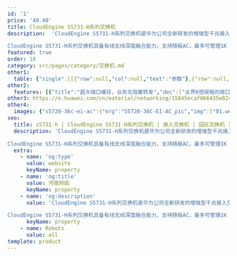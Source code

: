 ```yaml
---
id: '1'
price: '49.40'
title: CloudEngine S5731-H系列交换机
description:  'CloudEngine S5731-H系列交换机是华为公司全新研发的增强型千兆接入交换机，可以提供全千兆电口接入及固定万兆上行端口，并预留1个扩展插卡插槽。

CloudEngine S5731-H系列交换机具备有线无线深度融合能力，支持随板AC，最多可管理1K AP；具备业务随行能力，提供一致的用户体验；具备VxLAN能力，支持网络虚拟化功能，满足园区网络一网多用的需求；同时，该系列交换机内置安全探针，支持异常流量检测、加密流量的威胁分析，以及全网威胁诱捕等功能，是大中型高端品质园区网分支、小型园区网核心以及数据中心接入的最佳选择。'
featured: true
order: 18
category: src/pages/category/交换机.md
other1: 
  table: {"single":[[{"row":null,"col":null,"text":"参数"},{"row":null,"col":null,"text":"CloudEngine S5731-H24T4XC"},{"row":null,"col":null,"text":"CloudEngine S5731-H24P4XC"},{"row":null,"col":null,"text":"CloudEngine S5731-H48T4XC"},{"row":null,"col":null,"text":"CloudEngine S5731-H48P4XC"},{"row":null,"col":null,"text":"CloudEngine S5731-H48T4XC-B"}],[{"row":null,"col":null,"text":"包转发率"},{"row":null,"col":null,"text":"228/426Mpps"},{"row":null,"col":null,"text":"228/426Mpps"},{"row":null,"col":null,"text":"264/462Mpps"},{"row":null,"col":null,"text":"264/462Mpps"},{"row":null,"col":null,"text":"144/162Mpps"}],[{"row":null,"col":null,"text":"交换容量"},{"row":null,"col":null,"text":"758Gbps/7.58Tbps"},{"row":null,"col":null,"text":"758Gbps/7.58Tbps"},{"row":null,"col":null,"text":"758Gbps/7.58Tbps"},{"row":null,"col":null,"text":"758Gbps/7.58Tbps"},{"row":null,"col":null,"text":"758Gbps/7.58Tbps"}],[{"row":null,"col":null,"text":"固定端口"},{"row":null,"col":null,"text":"24个10/100/1000BASE-T以太网端口，4个万兆SFP+"},{"row":null,"col":null,"text":"24个10/100/1000BASE-T以太网端口，4个万兆SFP+"},{"row":null,"col":null,"text":"48个10/100/1000BASE-T以太网端口，4个万兆SFP+"},{"row":null,"col":null,"text":"48个10/100/1000BASE-T以太网端口，4个万兆SFP+"},{"row":null,"col":null,"text":"48个10/100/1000BASE-T以太网端口，4个万兆SFP+"}],[{"row":null,"col":null,"text":"PoE+"},{"row":null,"col":null,"text":"不支持"},{"row":null,"col":null,"text":"支持"},{"row":null,"col":null,"text":"不支持"},{"row":null,"col":null,"text":"支持"},{"row":null,"col":null,"text":"不支持"}],[{"row":null,"col":null,"text":"扩展插槽"},{"row":null,"col":"4","text":"1个扩展插槽，支持2*40GE光、2*25GE或8*10GE光、8*10GE电及2*100GE光子卡"},{"row":null,"col":null,"text":"不支持"}],[{"row":null,"col":null,"text":"无线业务"},{"row":null,"col":"5","text":"支持管理1K AP\n支持AP接入控制、AP域管理和AP配置模板管理\n支持射频管理、统一静态配置和集中动态管理\n支持WLAN基本业务、QoS、安全和用户管理\n支持CAPWAP、Tag/终端定位、频谱分析"}],[{"row":null,"col":null,"text":"iPCA质量感知"},{"row":null,"col":"5","text":"支持直接对业务报文标记以获得丢包数量和丢包率的实时统计\n支持二三层网络网络级和设备级丢包数量和丢包率统计"}],[{"row":null,"col":null,"text":"SVF极简运维"},{"row":null,"col":"5","text":"支持作为Parent管理接入交换机和AP\n支持2层AS架构\n支持与第三方厂商混合组网管理"}],[{"row":null,"col":null,"text":"VxLAN特性"},{"row":null,"col":"5","text":"支持VxLAN二层网关、三层网关\n支持集中式网关，分布式网关\n支持BGP-EVPN\n支持通过Netconf进行配置"}],[{"row":null,"col":null,"text":"互通性"},{"row":null,"col":"5","text":"VBST基于VLAN生成树协议（和PVST/PVST+/RPVST 互通）\nLNP 链路类型协商协议（和DTP相似功能）\nVCMP VLAN集中管理协议（和VTP相似功能）\n详细的互联互通认证与报告，请访问这里。"}]]}
other2:
  features: [{"title":"超大端口缓存，业务无阻塞转发","dec":["业界6倍规格的端口缓存，千兆带宽转发无阻塞，满足Wi-Fi 6时代语音、视频、VR等低时延业务对网络的需求"]},{"title":"智能运维，故障分钟级定位","dec":["支持Telemetry技术，实时采集设备数据，配合园区网络分析器及时发现影响用户体验的网络问题，精准保障用户体验"]},{"title":"独家诱捕技术，提前锁定威胁","dec":["通过内置的安全探针识别潜在的威胁流量，配合HiSec Insight系统进行安全威胁事件检测，实现全网安全协防"]}]
other3: https://e.huawei.com/cn/material/networking/15845ecaf066435e824b597ee4857167
other4:
  images: {"s5720-36c-ei-ac":{"org":"S5720-36C-EI-AC_pic","img":["01.webp","02.webp","03.webp","04.webp","07.webp","08.webp"]}}
seo:
  title: s5731-h | CloudEngine S5731-H系列交换机 | 接入交换机 | 园区交换机 | 交换机 | 企业网络
  description: 'CloudEngine S5731-H系列交换机是华为公司全新研发的增强型千兆接入交换机，可以提供全千兆电口接入及固定万兆上行端口，并预留1个扩展插卡插槽。

CloudEngine S5731-H系列交换机具备有线无线深度融合能力，支持随板AC，最多可管理1K AP；具备业务随行能力，提供一致的用户体验；具备VxLAN能力，支持网络虚拟化功能，满足园区网络一网多用的需求；同时，该系列交换机内置安全探针，支持异常流量检测、加密流量的威胁分析，以及全网威胁诱捕等功能，是大中型高端品质园区网分支、小型园区网核心以及数据中心接入的最佳选择。'
  extra:
    - name: 'og:type'
      value: website
      keyName: property
    - name: 'og:title'
      value: 河南网田
      keyName: property
    - name: 'og:description'
      value: 'CloudEngine S5731-H系列交换机是华为公司全新研发的增强型千兆接入交换机，可以提供全千兆电口接入及固定万兆上行端口，并预留1个扩展插卡插槽。

CloudEngine S5731-H系列交换机具备有线无线深度融合能力，支持随板AC，最多可管理1K AP；具备业务随行能力，提供一致的用户体验；具备VxLAN能力，支持网络虚拟化功能，满足园区网络一网多用的需求；同时，该系列交换机内置安全探针，支持异常流量检测、加密流量的威胁分析，以及全网威胁诱捕等功能，是大中型高端品质园区网分支、小型园区网核心以及数据中心接入的最佳选择。'
      keyName: property
    - name: Robots
      value: all
template: product
---
```

